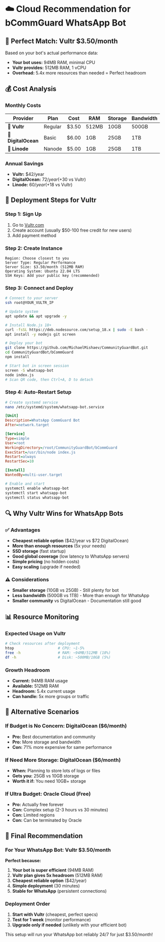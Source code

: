 # ☁️ Cloud Recommendation for bCommGuard WhatsApp Bot

## 🎯 Perfect Match: Vultr $3.50/month

Based on your bot's actual performance data:
- **Your bot uses:** 94MB RAM, minimal CPU
- **Vultr provides:** 512MB RAM, 1 vCPU
- **Overhead:** 5.4x more resources than needed = Perfect headroom

## 💰 Cost Analysis

### Monthly Costs
| Provider | Plan | Cost | RAM | Storage | Bandwidth |
|----------|------|------|-----|---------|-----------|
| **🥇 Vultr** | Regular | $3.50 | 512MB | 10GB | 500GB |
| **🥈 DigitalOcean** | Basic | $6.00 | 1GB | 25GB | 1TB |
| **🥉 Linode** | Nanode | $5.00 | 1GB | 25GB | 1TB |

### Annual Savings
- **Vultr:** $42/year
- **DigitalOcean:** $72/year (+$30 vs Vultr)
- **Linode:** $60/year (+$18 vs Vultr)

## 🚀 Deployment Steps for Vultr

### Step 1: Sign Up
1. Go to [Vultr.com](https://www.vultr.com/)
2. Create account (usually $50-100 free credit for new users)
3. Add payment method

### Step 2: Create Instance
```
Region: Choose closest to you
Server Type: Regular Performance
Server Size: $3.50/month (512MB RAM)
Operating System: Ubuntu 22.04 LTS
SSH Keys: Add your public key (recommended)
```

### Step 3: Connect and Deploy
```bash
# Connect to your server
ssh root@YOUR_VULTR_IP

# Update system
apt update && apt upgrade -y

# Install Node.js 18+
curl -fsSL https://deb.nodesource.com/setup_18.x | sudo -E bash -
apt install -y nodejs git screen

# Deploy your bot
git clone https://github.com/MichaelMishaev/CommunityGuardBot.git
cd CommunityGuardBot/bCommGuard
npm install

# Start bot in screen session
screen -S whatsapp-bot
node index.js
# Scan QR code, then Ctrl+A, D to detach
```

### Step 4: Auto-Restart Setup
```bash
# Create systemd service
nano /etc/systemd/system/whatsapp-bot.service
```

```ini
[Unit]
Description=WhatsApp CommGuard Bot
After=network.target

[Service]
Type=simple
User=root
WorkingDirectory=/root/CommunityGuardBot/bCommGuard
ExecStart=/usr/bin/node index.js
Restart=always
RestartSec=10

[Install]
WantedBy=multi-user.target
```

```bash
# Enable and start
systemctl enable whatsapp-bot
systemctl start whatsapp-bot
systemctl status whatsapp-bot
```

## 🔍 Why Vultr Wins for WhatsApp Bots

### ✅ Advantages
- **Cheapest reliable option** ($42/year vs $72 DigitalOcean)
- **More than enough resources** (5x your needs)
- **SSD storage** (fast startup)
- **Good global coverage** (low latency to WhatsApp servers)
- **Simple pricing** (no hidden costs)
- **Easy scaling** (upgrade if needed)

### ⚠️ Considerations
- **Smaller storage** (10GB vs 25GB) - Still plenty for bot
- **Less bandwidth** (500GB vs 1TB) - More than enough for WhatsApp
- **Smaller community** vs DigitalOcean - Documentation still good

## 📊 Resource Monitoring

### Expected Usage on Vultr
```bash
# Check resources after deployment
htop                    # CPU: ~1-5%
free -h                 # RAM: ~94MB/512MB (18%)
df -h                   # Disk: ~500MB/10GB (5%)
```

### Growth Headroom
- **Current:** 94MB RAM usage
- **Available:** 512MB RAM
- **Headroom:** 5.4x current usage
- **Can handle:** 5x more groups or traffic

## 🔄 Alternative Scenarios

### If Budget is No Concern: DigitalOcean ($6/month)
- **Pro:** Best documentation and community
- **Pro:** More storage and bandwidth
- **Con:** 71% more expensive for same performance

### If Need More Storage: DigitalOcean ($6/month)
- **When:** Planning to store lots of logs or files
- **Gets you:** 25GB vs 10GB storage
- **Worth it if:** You need 10GB+ storage

### If Ultra Budget: Oracle Cloud (Free)
- **Pro:** Actually free forever
- **Con:** Complex setup (2-3 hours vs 30 minutes)
- **Con:** Limited regions
- **Con:** Can be terminated by Oracle

## 🎯 Final Recommendation

### For Your WhatsApp Bot: Vultr $3.50/month

**Perfect because:**
1. **Your bot is super efficient** (94MB RAM)
2. **Vultr plan gives 5x headroom** (512MB RAM)
3. **Cheapest reliable option** ($42/year)
4. **Simple deployment** (30 minutes)
5. **Stable for WhatsApp** (persistent connections)

### Deployment Order
1. **Start with Vultr** (cheapest, perfect specs)
2. **Test for 1 week** (monitor performance)
3. **Upgrade only if needed** (unlikely with your efficient bot)

This setup will run your WhatsApp bot reliably 24/7 for just $3.50/month! 